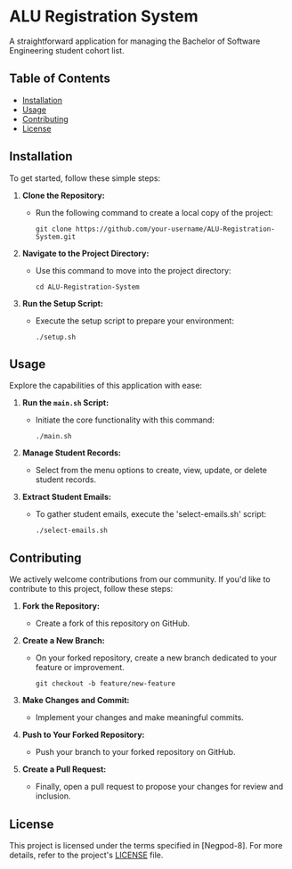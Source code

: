 # ALU Registration System

A straightforward application for managing the Bachelor of Software Engineering student cohort list.

## Table of Contents

- [Installation](#installation)
- [Usage](#usage)
- [Contributing](#contributing)
- [License](#license)

## Installation

To get started, follow these simple steps:

1. **Clone the Repository:**
   - Run the following command to create a local copy of the project:
     ```
     git clone https://github.com/your-username/ALU-Registration-System.git
     ```

2. **Navigate to the Project Directory:**
   - Use this command to move into the project directory:
     ```
     cd ALU-Registration-System
     ```

3. **Run the Setup Script:**
   - Execute the setup script to prepare your environment:
     ```
     ./setup.sh
     ```

## Usage

Explore the capabilities of this application with ease:

1. **Run the `main.sh` Script:**
   - Initiate the core functionality with this command:
     ```
     ./main.sh
     ```

2. **Manage Student Records:**
   - Select from the menu options to create, view, update, or delete student records.

3. **Extract Student Emails:**
   - To gather student emails, execute the 'select-emails.sh' script:
     ```
     ./select-emails.sh
     ```

## Contributing

We actively welcome contributions from our community. If you'd like to contribute to this project, follow these steps:

1. **Fork the Repository:**
   - Create a fork of this repository on GitHub.

2. **Create a New Branch:**
   - On your forked repository, create a new branch dedicated to your feature or improvement.
     ```
     git checkout -b feature/new-feature
     ```

3. **Make Changes and Commit:**
   - Implement your changes and make meaningful commits.

4. **Push to Your Forked Repository:**
   - Push your branch to your forked repository on GitHub.

5. **Create a Pull Request:**
   - Finally, open a pull request to propose your changes for review and inclusion.

## License

This project is licensed under the terms specified in [Negpod-8]. For more details, refer to the project's [LICENSE](LICENSE) file.

